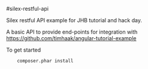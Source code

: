 #silex-restful-api

Silex restful API example for JHB tutorial and hack day.

A basic API to provide end-points for integration with https://github.com/timhaak/angular-tutorial-example

To get started

```
    composer.phar install
```